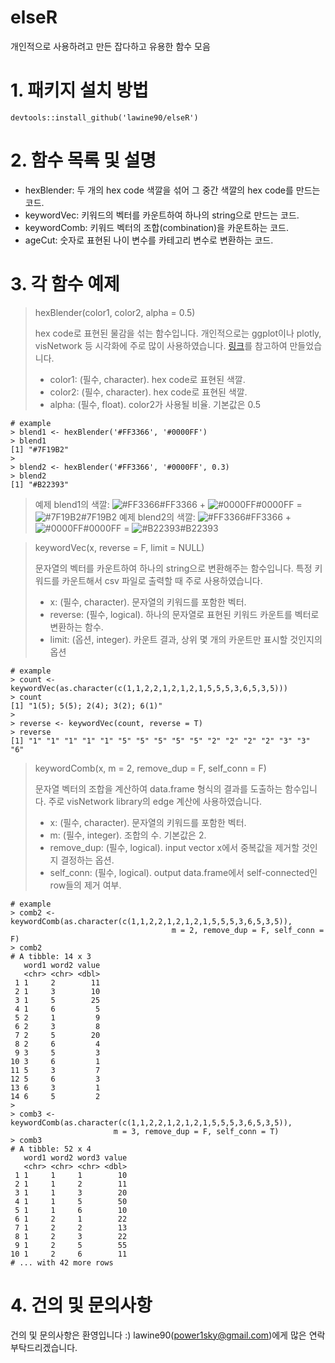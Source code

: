 elseR
========
개인적으로 사용하려고 만든 잡다하고 유용한 함수 모음


# 1. 패키지 설치 방법
```
devtools::install_github('lawine90/elseR')
```


# 2. 함수 목록 및 설명
  - hexBlender: 두 개의 hex code 색깔을 섞어 그 중간 색깔의 hex code를 만드는 코드.
  - keywordVec: 키워드의 벡터를 카운트하여 하나의 string으로 만드는 코드.
  - keywordComb: 키워드 벡터의 조합(combination)을 카운트하는 코드.
  - ageCut: 숫자로 표현된 나이 변수를 카테고리 변수로 변환하는 코드.


# 3. 각 함수 예제
> hexBlender(color1, color2, alpha = 0.5)
> 
> hex code로 표현된 물감을 섞는 함수입니다. 개인적으로는 ggplot이나 plotly, visNetwork 등 시각화에 주로 많이 사용하였습니다. [링크](https://meyerweb.com/eric/tools/color-blend/#:::hex)를 참고하여 만들었습니다.
> - color1: (필수, character). hex code로 표현된 색깔.
> - color2: (필수, character). hex code로 표현된 색깔.
> - alpha: (필수, float). color2가 사용될 비율. 기본값은 0.5

``` 
# example
> blend1 <- hexBlender('#FF3366', '#0000FF')
> blend1
[1] "#7F19B2"
> 
> blend2 <- hexBlender('#FF3366', '#0000FF', 0.3)
> blend2
[1] "#B22393"
```
> 예제 blend1의 색깔: ![#FF3366](https://placehold.it/15/FF3366/000000?text=+)#FF3366 + ![#0000FF](https://placehold.it/15/0000FF/000000?text=+)#0000FF = ![#7F19B2](https://placehold.it/15/7F19B2/000000?text=+)#7F19B2
> 예제 blend2의 색깔: ![#FF3366](https://placehold.it/15/FF3366/000000?text=+)#FF3366 + ![#0000FF](https://placehold.it/15/0000FF/000000?text=+)#0000FF = ![#B22393](https://placehold.it/15/B22393/000000?text=+)#B22393


> keywordVec(x, reverse = F, limit = NULL)
> 
> 문자열의 벡터를 카운트하여 하나의 string으로 변환해주는 함수입니다. 특정 키워드를 카운트해서 csv 파일로 출력할 때 주로 사용하였습니다.
> - x: (필수, character). 문자열의 키워드를 포함한 벡터.
> - reverse: (필수, logical). 하나의 문자열로 표현된 키워드 카운트를 벡터로 변환하는 함수.
> - limit: (옵션, integer). 카운트 결과, 상위 몇 개의 카운트만 표시할 것인지의 옵션

``` 
# example
> count <- keywordVec(as.character(c(1,1,2,2,1,2,1,2,1,5,5,5,3,6,5,3,5)))
> count
[1] "1(5); 5(5); 2(4); 3(2); 6(1)"
> 
> reverse <- keywordVec(count, reverse = T)
> reverse
[1] "1" "1" "1" "1" "1" "5" "5" "5" "5" "5" "2" "2" "2" "2" "3" "3" "6"
```


> keywordComb(x, m = 2, remove_dup = F, self_conn = F)
> 
> 문자열 벡터의 조합을 계산하여 data.frame 형식의 결과를 도출하는 함수입니다. 주로 visNetwork library의 edge 계산에 사용하였습니다.
> - x: (필수, character). 문자열의 키워드를 포함한 벡터.
> - m: (필수, integer). 조합의 수. 기본값은 2.
> - remove_dup: (필수, logical). input vector x에서 중복값을 제거할 것인지 결정하는 옵션.
> - self_conn: (필수, logical). output data.frame에서 self-connected인 row들의 제거 여부.

``` 
# example
> comb2 <- keywordComb(as.character(c(1,1,2,2,1,2,1,2,1,5,5,5,3,6,5,3,5)), 
                                    m = 2, remove_dup = F, self_conn = F)
> comb2
# A tibble: 14 x 3
   word1 word2 value
   <chr> <chr> <dbl>
 1 1     2        11
 2 1     3        10
 3 1     5        25
 4 1     6         5
 5 2     1         9
 6 2     3         8
 7 2     5        20
 8 2     6         4
 9 3     5         3
10 3     6         1
11 5     3         7
12 5     6         3
13 6     3         1
14 6     5         2
> 
> comb3 <- keywordComb(as.character(c(1,1,2,2,1,2,1,2,1,5,5,5,3,6,5,3,5)), 
                       m = 3, remove_dup = F, self_conn = T)
> comb3
# A tibble: 52 x 4
   word1 word2 word3 value
   <chr> <chr> <chr> <dbl>
 1 1     1     1        10
 2 1     1     2        11
 3 1     1     3        20
 4 1     1     5        50
 5 1     1     6        10
 6 1     2     1        22
 7 1     2     2        13
 8 1     2     3        22
 9 1     2     5        55
10 1     2     6        11
# ... with 42 more rows
```


# 4. 건의 및 문의사항
건의 및 문의사항은 환영입니다 :) lawine90(power1sky@gmail.com)에게 많은 연락 부탁드리겠습니다.
